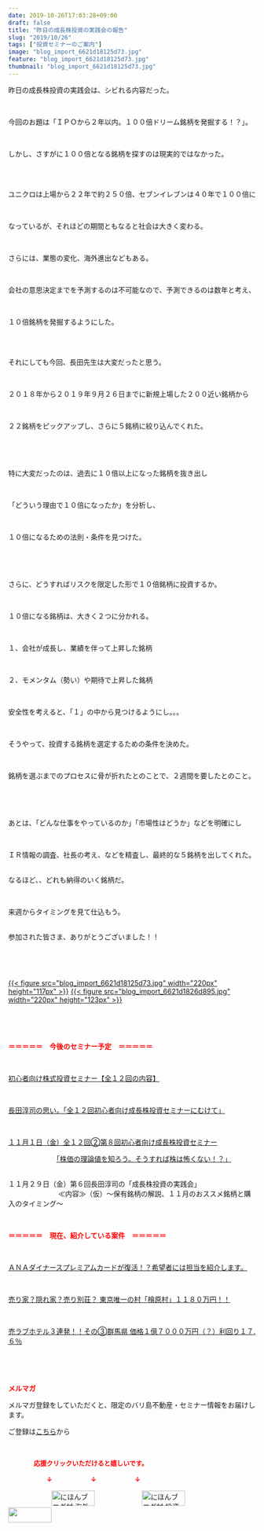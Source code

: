 ```yaml
---
date: 2019-10-26T17:03:28+09:00
draft: false
title: "昨日の成長株投資の実践会の報告"
slug: "2019/10/26"
tags: ["投資セミナーのご案内"]
image: "blog_import_6621d18125d73.jpg"
feature: "blog_import_6621d18125d73.jpg"
thumbnail: "blog_import_6621d18125d73.jpg"
---
```

<p>昨日の成長株投資の実践会は、シビれる内容だった。</p><p> </p><p>今回のお題は「ＩＰＯから２年以内。１００倍ドリーム銘柄を発掘する！？」。</p><p> </p><p>しかし、さすがに１００倍となる銘柄を探すのは現実的ではなかった。</p><p> </p><p><br/>ユニクロは上場から２２年で約２５０倍、セブンイレブンは４０年で１００倍に</p><p> </p><p>なっているが、それほどの期間ともなると社会は大きく変わる。</p><p> </p><p>さらには、業態の変化、海外進出などもある。</p><p> </p><p>会社の意思決定までを予測するのは不可能なので、予測できるのは数年と考え、</p><p> </p><p>１０倍銘柄を発掘するようにした。</p><p> </p><p><br/>それにしても今回、長田先生は大変だったと思う。</p><p> </p><p>２０１８年から２０１９年９月２６日までに新規上場した２００近い銘柄から</p><p> </p><p>２２銘柄をピックアップし、さらに５銘柄に絞り込んでくれた。</p><p> </p><p> </p><p>特に大変だったのは、過去に１０倍以上になった銘柄を抜き出し</p><p> </p><p>「どういう理由で１０倍になったか」を分析し、</p><p> </p><p>１０倍になるための法則・条件を見つけた。</p><p> </p><p> </p><p>さらに、どうすればリスクを限定した形で１０倍銘柄に投資するか。</p><p> </p><p>１０倍になる銘柄は、大きく２つに分かれる。</p><p> </p><p>１、会社が成長し、業績を伴って上昇した銘柄</p><p> </p><p>２、モメンタム（勢い）や期待で上昇した銘柄</p><p> </p><p>安全性を考えると、「１」の中から見つけるようにし。。。</p><p> </p><p>そうやって、投資する銘柄を選定するための条件を決めた。</p><p> </p><p>銘柄を選ぶまでのプロセスに骨が折れたとのことで、２週間を要したとのこと。</p><p> </p><p> </p><p>あとは、「どんな仕事をやっているのか」「市場性はどうか」などを明確にし</p><p> </p><p>ＩＲ情報の調査、社長の考え、などを精査し、最終的な５銘柄を出してくれた。</p><p><br/>なるほど、、どれも納得のいく銘柄だ。</p><p> </p><p>来週からタイミングを見て仕込もう。</p><p><br/>参加された皆さま、ありがとうございました！！</p><p> </p><p> </p><p><a href="blog_import_6621d18125d73.jpg">{{< figure src="blog_import_6621d18125d73.jpg" width="220px" height="117px" >}}</a> <a href="blog_import_6621d1826d895.jpg">{{< figure src="blog_import_6621d1826d895.jpg" width="220px" height="123px" >}}</a></p><p> </p><p> </p><p><span style="font-weight: bold;"><span style="color: rgb(255, 0, 0);">＝＝＝＝＝　今後のセミナー予定　＝＝＝＝＝</span></span></p><p> </p><p><a href="entry-12526587328.html" target="_blank">初心者向け株式投資セミナー【全１２回の内容】</a></p><p> </p><p><span style="color: rgb(255, 0, 0);"><a href="entry-12526985641.html" target="_blank">長田淳司の思い。「全１２回初心者向け成長株投資セミナーにむけて」</a></span></p><p> </p><p><a href="entry-12534417651.html#_=_" target="_blank">１１月１日（金）全１２回②第８回初心者向け成長株投資セミナー</a></p><p>　　　　　　　<a href="entry-12534417651.html#_=_" target="_blank">「株価の理論値を知ろう。そうすれば株は怖くない！？」</a></p><p><br/>１１月２９日（金）第６回長田淳司の「成長株投資の実践会」<br/> 　　　　　　　≪内容≫（仮）～保有銘柄の解説、１１月のおススメ銘柄と購入のタイミング～</p><p> </p><p><span style="font-weight: bold;"><span style="color: rgb(255, 0, 0);">＝＝＝＝＝　現在、紹介している案件　＝＝＝＝＝</span></span></p><p> </p><p><a href="entry-12529998383.html" target="_blank">ＡＮＡダイナースプレミアムカードが復活！？希望者には担当を紹介します。</a></p><p> </p><p><a href="entry-12500415311.html" target="_blank">売り家？隠れ家？売り別荘？ 東京唯一の村「檜原村」１１８０万円！！</a></p><p> </p><p><a href="entry-12504218353.html" target="_blank">売ラブホテル３連発！！その③群馬県 価格１億７０００万円（？）利回り１７.６％</a></p><p> </p><p> </p><p><span style="font-weight: bold;"><span style="color: rgb(255, 0, 0);">メルマガ</span></span></p><p>メルマガ登録をしていただくと、限定のバリ島不動産・セミナー情報をお届けします。</p><p>ご登録は<a href="f9eeVI" target="_blank">こちら</a>から</p><p style="text-align: center;"> </p><p><font color="#ff0000" size="2"><strong>　　　　応援クリックいただけると嬉しいです。</strong></font></p><p><font color="#ff0000" size="2"><strong>　　　　　　↓　　　　　　↓　　　　　　↓</strong></font></p><p><a href="ranking.html?p_cid=01260127" id="&amp;blogmura_banner"><img alt="にほんブログ村 海外生活ブログ バリ島情報へ" border="0" height="31" src="data:image/svg+xml;charset=utf-8,%3Csvg%20xmlns%3D%22http%3A%2F%2Fwww.w3.org%2F2000%2Fsvg%22%20title%3D%22Placeholder%20for%20Images%22%20role%3D%22presentation%22%20viewBox%3D%220%200%2088%2031%22%20%2F%3E" width="88" data-src="//overseas.blogmura.com/bali/img/bali88_31.gif" style="aspect-ratio: auto 88 / 31;"/><noscript><img alt="にほんブログ村 海外生活ブログ バリ島情報へ" border="0" height="31" src="//overseas.blogmura.com/bali/img/bali88_31.gif" width="88"></noscript></a>  <a href="ranking.html?p_cid=01260127" id="&amp;blogmura_banner"><img alt="にほんブログ村 投資ブログ 不動産投資へ" border="0" height="31" src="data:image/svg+xml;charset=utf-8,%3Csvg%20xmlns%3D%22http%3A%2F%2Fwww.w3.org%2F2000%2Fsvg%22%20title%3D%22Placeholder%20for%20Images%22%20role%3D%22presentation%22%20viewBox%3D%220%200%2088%2031%22%20%2F%3E" width="88" data-src="//investment.blogmura.com/hudousantoushi/img/hudousantoushi88_31.gif" style="aspect-ratio: auto 88 / 31;"/><noscript><img alt="にほんブログ村 投資ブログ 不動産投資へ" border="0" height="31" src="//investment.blogmura.com/hudousantoushi/img/hudousantoushi88_31.gif" width="88"></noscript></a> <a href="link.php?1804582" title="人気ブログランキングへ"><img border="0" height="31" src="data:image/svg+xml;charset=utf-8,%3Csvg%20xmlns%3D%22http%3A%2F%2Fwww.w3.org%2F2000%2Fsvg%22%20title%3D%22Placeholder%20for%20Images%22%20role%3D%22presentation%22%20viewBox%3D%220%200%2088%2031%22%20%2F%3E" width="88" data-src="https://blog.with2.net/img/banner/banner_22.gif" style="aspect-ratio: auto 88 / 31;"/><noscript><img border="0" height="31" src="https://blog.with2.net/img/banner/banner_22.gif" width="88"></noscript></a></p>


